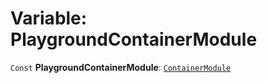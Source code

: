 # Variable: PlaygroundContainerModule

`Const` **PlaygroundContainerModule**: [`ContainerModule`](/auto-docs/fixed-layout-editor/classes/ContainerModule.md)
